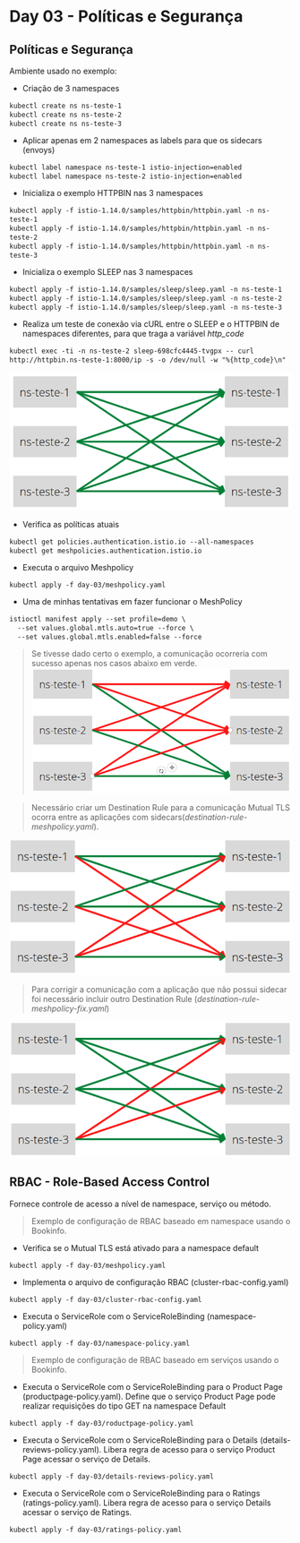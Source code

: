 # Day 03 - Políticas e Segurança

## Políticas e Segurança
Ambiente usado no exemplo:
- Criação de 3 namespaces
```
kubectl create ns ns-teste-1
kubectl create ns ns-teste-2
kubectl create ns ns-teste-3
```
- Aplicar apenas em 2 namespaces as labels para que os sidecars (envoys)
```
kubectl label namespace ns-teste-1 istio-injection=enabled
kubectl label namespace ns-teste-2 istio-injection=enabled
```
- Inicializa o exemplo HTTPBIN nas 3 namespaces
```
kubectl apply -f istio-1.14.0/samples/httpbin/httpbin.yaml -n ns-teste-1
kubectl apply -f istio-1.14.0/samples/httpbin/httpbin.yaml -n ns-teste-2
kubectl apply -f istio-1.14.0/samples/httpbin/httpbin.yaml -n ns-teste-3
```
- Inicializa o exemplo SLEEP nas 3 namespaces
```
kubectl apply -f istio-1.14.0/samples/sleep/sleep.yaml -n ns-teste-1
kubectl apply -f istio-1.14.0/samples/sleep/sleep.yaml -n ns-teste-2
kubectl apply -f istio-1.14.0/samples/sleep/sleep.yaml -n ns-teste-3
```
- Realiza um teste de conexão via cURL entre o SLEEP e o HTTPBIN de namespaces diferentes, para que traga a variável *http_code*
```
kubectl exec -ti -n ns-teste-2 sleep-698cfc4445-tvgpx -- curl http://httpbin.ns-teste-1:8000/ip -s -o /dev/null -w "%{http_code}\n"
```
![policy-security-1](../assets/policy-security-1.png)

- Verifica as políticas atuais
```
kubectl get policies.authentication.istio.io --all-namespaces
kubectl get meshpolicies.authentication.istio.io
```
- Executa o arquivo Meshpolicy
```
kubectl apply -f day-03/meshpolicy.yaml
```
- Uma de minhas tentativas em fazer funcionar o MeshPolicy
```
istioctl manifest apply --set profile=demo \    
  --set values.global.mtls.auto=true --force \
  --set values.global.mtls.enabled=false --force
```
> Se tivesse dado certo o exemplo, a comunicação ocorreria com sucesso apenas nos casos abaixo em verde.
![policy-security-2](../assets/policy-security-2.png)

> Necessário criar um Destination Rule para a comunicação Mutual TLS ocorra entre as aplicações com sidecars(*destination-rule-meshpolicy.yaml*).

![policy-security-3](../assets/policy-security-3.png)

> Para corrigir a comunicação com a aplicação que não possui sidecar foi necessário incluir outro Destination Rule (*destination-rule-meshpolicy-fix.yaml*)

![policy-security-4](../assets/policy-security-4.png)

## RBAC - Role-Based Access Control
Fornece controle de acesso a nível de namespace, serviço ou método.

> Exemplo de configuração de RBAC baseado em namespace usando o Bookinfo.
- Verifica se o Mutual TLS está ativado para a namespace default
```
kubectl apply -f day-03/meshpolicy.yaml
```
- Implementa o arquivo de configuração RBAC (cluster-rbac-config.yaml)
```
kubectl apply -f day-03/cluster-rbac-config.yaml
```
- Executa o ServiceRole com o ServiceRoleBinding (namespace-policy.yaml)
```
kubectl apply -f day-03/namespace-policy.yaml
```

> Exemplo de configuração de RBAC baseado em serviços usando o Bookinfo.
- Executa o ServiceRole com o ServiceRoleBinding para o Product Page (productpage-policy.yaml). Define que o serviço Product Page pode realizar requisições do tipo GET na namespace Default
```
kubectl apply -f day-03/roductpage-policy.yaml
```
- Executa o ServiceRole com o ServiceRoleBinding para o Details (details-reviews-policy.yaml). Libera regra de acesso para o serviço Product Page acessar o serviço de Details.
```
kubectl apply -f day-03/details-reviews-policy.yaml
```
- Executa o ServiceRole com o ServiceRoleBinding para o Ratings (ratings-policy.yaml). Libera regra de acesso para o serviço Details acessar o serviço de Ratings.
```
kubectl apply -f day-03/ratings-policy.yaml
```